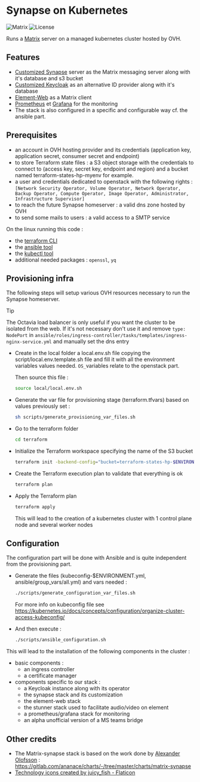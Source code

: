 # Synapse on Kubernetes

![Matrix](https://img.shields.io/badge/matrix-000000?logo=Matrix&logoColor=white)
![License](https://img.shields.io/badge/license-MIT-blue.svg?logo=apache)

Runs a [Matrix](https://matrix.org/) server on a managed kubernetes cluster hosted by OVH.

## Features

- [Customized Synapse](https://github.com/ad2ien/eimis-synapse-image) server as the Matrix messaging server along with it's database and s3 bucket
- [Customized Keycloak](https://github.com/ad2ien/eimis-keycloak) as an alternative ID provider along with it's database
- [Element-Web](https://github.com/element-hq/element-web) as a Matrix client
- [Prometheus](https://github.com/prometheus) et [Grafana](https://github.com/grafana/grafana) for the monitoring
- The stack is also configured in a specific and configurable way cf. the ansible part.

## Prerequisites

- an account in OVH hosting provider and its credentials
(application key, application secret, consumer secret and endpoint)
- to store Terraform state files : a S3 object storage with the credentials to connect to
(access key, secret key, endpoint and region) and a bucket named terraform-states-hp-myenv for example.
- a user and credentials dedicated to openstack with the following rights : `[Network Security Operator, Volume Operator, Network Operator, Backup Operator, Compute Operator, Image Operator, Administrator, Infrastructure Supervisor]`
- to reach the future Synapse homeserver : a valid dns zone hosted by OVH
- to send some mails to users : a valid access to a SMTP service

On the linux running this code :

- the [terraform CLI](https://developer.hashicorp.com/terraform/downloads?product_intent=terraform)
- the [ansible tool](https://docs.ansible.com/ansible/latest/installation_guide/intro_installation.html#installing-and-upgrading-ansible)
- the [kubectl tool](https://kubernetes.io/fr/docs/tasks/tools/install-kubectl/)
- additional needed packages : `openssl`, `yq`

## Provisioning infra

The following steps will setup various OVH resources necessary to run the Synapse homeserver.

> [!TIP]
> The Octavia load balancer is only useful if you want the cluster to be isolated from the web. If it's not necessary don't use it and remove `type: NodePort` in `ansible/roles/ingress-controller/tasks/templates/ingress-nginx-service.yml` and manually set the dns entry

- Create in the local folder a local.env.sh file copying the script/local.env.template.sh file
and fill it with all the environment variables values needed. `OS_`variables relate to the openstack part.

    Then source this file :

    ```bash
    source local/local.env.sh
    ```

- Generate the var file for provisioning stage (terraform.tfvars) based on values previously set :

    ```bash
    sh scripts/generate_provisioning_var_files.sh
    ```

- Go to the terraform folder

    ```bash
    cd terraform
    ```

- Initialize the Terraform workspace specifying the name of the S3 bucket

    ```bash
    terraform init -backend-config="bucket=terraform-states-hp-$ENVIRONMENT"
    ```

- Create the Terraform execution plan to validate that everything is ok

    ```bash
    terraform plan
    ```

- Apply the Terraform plan

    ```bash
    terraform apply
    ```

  This will lead to the creation of a kubernetes cluster with 1 control plane node and several worker nodes

## Configuration

The configuration part will be done with Ansible and is quite independent
from the provisioning part.

- Generate the files (kubeconfig-$ENVIRONMENT.yml, ansible/group_vars/all.yml) and vars needed :

  ```bash
  ./scripts/generate_configuration_var_files.sh
  ```

  For more info on kubeconfig file see <https://kubernetes.io/docs/concepts/configuration/organize-cluster-access-kubeconfig/>
- And then  execute :

  ```bash
  ./scripts/ansible_configuration.sh
  ```

This will lead to the installation of the following components in the cluster :

- basic components :
  - an ingress controller
  - a certificate manager
- components specific to our stack :
  - a Keycloak instance along with its operator
  - the synapse stack and its customization
  - the element-web stack
  - the stunner stack used to facilitate audio/video on element
  - a prometheus/grafana stack for monitoring
  - an alpha unofficial version of a MS teams bridge

## Other credits

- The Matrix-synapse stack is based on the work done by [Alexander Olofsson](https://gitlab.com/ananace) :
<https://gitlab.com/ananace/charts/-/tree/master/charts/matrix-synapse>
- [Technology icons created by juicy_fish - Flaticon](https://www.flaticon.com/free-icons/technology)
